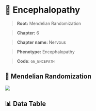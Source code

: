 # 🧪 Encephalopathy

> **Root:** Mendelian Randomization

> **Chapter:** 6  

> **Chapter name:** Nervous

> **Phenotype:** Encephalopathy  

> **Code:** `G6_ENCEPATH`

## 🧬 Mendelian Randomization  

<img src="/MR/Figures/Forward/G6_ENCEPATH.png"/>

## 📊 Data Table

<CsvTableMRF src="/MR_Data/Forward/G6_ENCEPATH.csv"/>
